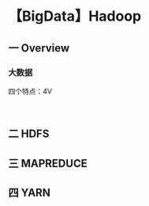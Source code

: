 # 【BigData】Hadoop



## 一 Overview

###  大数据

四个特点：4V

​		















## 二 HDFS





## 三 MAPREDUCE





## 四 YARN

